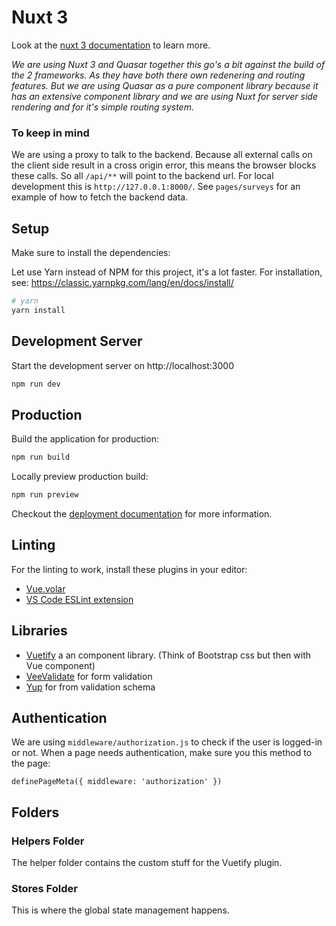 # Nuxt 3

Look at the [nuxt 3 documentation](https://v3.nuxtjs.org) to learn more.

_We are using Nuxt 3 and Quasar together this go's a bit against the build of the 2 frameworks. As they have both there own redenering and routing features. But we are using Quasar as a pure component library because it has an extensive component library and we are using Nuxt for server side rendering and for it's simple routing system._

### To keep in mind

We are using a proxy to talk to the backend. Because all external calls on the client side result in a cross origin error, this means the browser blocks these calls.
So all `/api/**` will point to the backend url. For local development this is `http://127.0.0.1:8000/`.
See `pages/surveys` for an example of how to fetch the backend data.

## Setup

Make sure to install the dependencies:

Let use Yarn instead of NPM for this project, it's a lot faster.
For installation, see: https://classic.yarnpkg.com/lang/en/docs/install/

```bash
# yarn
yarn install
```

## Development Server

Start the development server on http://localhost:3000

```bash
npm run dev
```

## Production

Build the application for production:

```bash
npm run build
```

Locally preview production build:

```bash
npm run preview
```

Checkout the [deployment documentation](https://v3.nuxtjs.org/guide/deploy/presets) for more information.

## Linting

For the linting to work, install these plugins in your editor:
- [Vue.volar](https://marketplace.visualstudio.com/items?itemName=Vue.volar)
- [VS Code ESLint extension](https://marketplace.visualstudio.com/items?itemName=dbaeumer.vscode-eslint)

## Libraries

- [Vuetify](https://vuetifyjs.com/) a an component library. (Think of Bootstrap css but then with Vue component)
- [VeeValidate](https://vee-validate.logaretm.com/v4/) for form validation
- [Yup](https://github.com/jquense/yup) for from validation schema

## Authentication

We are using `middleware/authorization.js` to check if the user is logged-in or not.
When a page needs authentication, make sure you this method to the page:
```
definePageMeta({ middleware: 'authorization' })
```

## Folders

### Helpers Folder

The helper folder contains the custom stuff for the Vuetify plugin.

### Stores Folder

This is where the global state management happens.